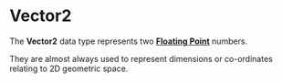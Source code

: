# Vector2

The **Vector2** data type represents two [**Floating Point**](float.md) numbers.

They are almost always used to represent dimensions or co-ordinates relating to 2D geometric space.

